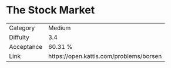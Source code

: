 # The Stock Market

<table>
    <tr>
        <td>Category</td>
        <td>Medium</td>
    </tr>
    <tr>
        <td>Diffulty</td>
        <td>3.4</td>
    </tr>
    <tr>
        <td>Acceptance</td>
        <td>60.31 %</td>
    </tr>
    <tr>
        <td>Link</td>
        <td>https://open.kattis.com/problems/borsen</td>
    </tr>
</table>